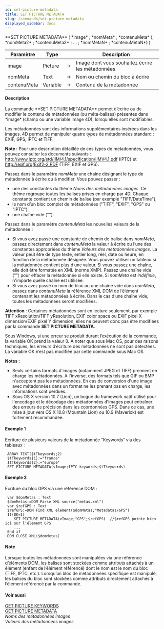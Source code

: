 ```yaml
---
id: set-picture-metadata
title: SET PICTURE METADATA
slug: /commands/set-picture-metadata
displayed_sidebar: docs
---
```


<!--REF #_command_.SET PICTURE METADATA.Syntax-->**SET PICTURE METADATA** ( *image* ; *nomMeta* ; *contenuMeta* {; *nomMeta2* ; *contenuMeta2* ; ... ; *nomMetaN* ; *contenuMetaN*} )<!-- END REF-->
<!--REF #_command_.SET PICTURE METADATA.Params-->
| Paramètre | Type |  | Description |
| --- | --- | --- | --- |
| image | Picture | &#8594;  | Image dont vous souhaitez écrire les métadonnées |
| nomMeta | Text | &#8594;  | Nom ou chemin du bloc à écrire |
| contenuMeta | Variable | &#8594;  | Contenu de la métadonnée |

<!-- END REF-->

#### Description 

<!--REF #_command_.SET PICTURE METADATA.Summary-->La commande **SET PICTURE METADATA** permet d’écrire ou de modifier le contenu de métadonnées (ou méta-balises) présentes dans *image* (champ ou une variable image 4D), lorsqu'elles sont modifiables.<!-- END REF-->

Les métadonnées sont des informations supplémentaires insérées dans les images. 4D permet de manipuler quatre types de métadonnées standard : EXIF, GPS, IPTC et TIFF. 

**Note :** Pour une description détaillée de ces types de metadonnées, vous pouvez consulter les documents suivants : <http://www.iptc.org/std/IIM/4.1/specification/IIMV4.1.pdf> (IPTC) et <http://exif.org/Exif2-2.PDF> (TIFF, EXIF et GPS). 

Passez dans le paramètre *nomMeta* une chaîne désignant le type de métadonnée à écrire ou à modifier. Vous pouvez passer :

* une des constantes du thème *Noms des métadonnées images*. Ce thème regroupe toutes les balises prises en charge par 4D. Chaque constante contient un chemin de balise (par exemple "TIFF/DateTime"),
* le nom d’un bloc complet de métadonnées ("TIFF", "EXIF", "GPS" ou "IPTC"),
* une chaîne vide ("").

Passez dans le paramètre *contenuMeta* les nouvelles valeurs de la métadonnée :

* Si vous avez passé une constante de chemin de balise dans *nomMeta*, passez directement dans *contenuMeta* la valeur à écrire ou l’une des constantes appropriées du thème *Valeurs des métadonnées images*. La valeur peut être de type texte, entier long, réel, date ou heure, en fonction de la métadonnée désignée. Vous pouvez utiliser un tableau si la métadonnée contient plus d’une valeur. Si vous passez une chaîne, elle doit être formatée en XML (norme XMP). Passez une chaîne vide ("") pour effacer la métadonnée si elle existe. Si *nomMeta* est *indéfinie*, n'importe quelle chaîne est utilisée.
* Si vous avez passé un nom de bloc ou une chaîne vide dans *nomMeta*, passez dans *contenuMeta* la référence XML DOM de l’élément contenant les métadonnées à écrire. Dans le cas d’une chaîne vide, toutes les métadonnées seront modifiées.

**Attention :** Certaines métadonnées sont en lecture seulement, par exemple TIFF xResolution/TIFF yResolution, EXIF color space ou EXIF pixel X dimension/EXIF pixel Y dimension, elles ne peuvent donc pas être modifiées par la commande **SET PICTURE METADATA**.

Sous Windows, si une erreur se produit durant l’exécution de la commande, la variable OK prend la valeur 0\. A noter que sous Mac OS, pour des raisons techniques, les erreurs d’écriture des métadonnées ne sont pas détectées. La variable OK n’est pas modifiée par cette commande sous Mac OS.

**Notes :**

* Seuls certains formats d'images (notamment JPEG et TIFF) prennent en charge les métadonnées. A l'inverse, des formats tels que GIF ou BMP n'acceptent pas les métadonnées. En cas de conversion d'une image avec métadonnées dans un format ne les prenant pas en charge, les informations sont perdues.
* Sous OS X version 10.7 (Lion), un bogue du framework natif utilisé pour l'encodage et le décodage des métadonnées d'images peut entraîner des erreurs de précision dans les coordonnées GPS. Dans ce cas, une mise à jour vers OS X 10.8 (Mountain Lion) ou 10.9 (Maverick) est fortement recommandée.

#### Exemple 1 

Ecriture de plusieurs valeurs de la métadonnée "Keywords" via des tableaux :

```4d
 ARRAY TEXT($tTkeywords;2)
 $tTkeywords{1}:="france"
 $tTkeywords{2}:="europe"
 SET PICTURE METADATA(vImage;IPTC keywords;$tTkeywords)
```

#### Exemple 2 

Ecriture du bloc GPS via une référence DOM :

```4d
 var $domMetas : Text
 $domMetas:=DOM Parse XML source("metas.xml")
 var $refGPS : Text
 $refGPS:=DOM Find XML element($domMetas;"Metadatas/GPS")
 If(OK=1)
    SET PICTURE METADATA(vImage;"GPS";$refGPS)  //$refGPS pointe bien ici sur l'élement GPS
    ...
 End if
 DOM CLOSE XML($domMetas)
```

#### Note 

Lorsque toutes les métadonnées sont manipulées via une référence d’éléments DOM, les balises sont stockées comme attributs attachés à un élément (enfant de l’élément référencé) dont le nom est le nom du bloc (TIFF, IPTC, etc.). Lorsqu’un bloc de métadonnées spécifique est manipulé, les balises du bloc sont stockées comme attributs directement attachés à l’élement référencé par la commande. 

#### Voir aussi 

[GET PICTURE KEYWORDS](get-picture-keywords.md)  
[GET PICTURE METADATA](get-picture-metadata.md)  
*Noms des métadonnées images*  
*Valeurs des métadonnées images*  
